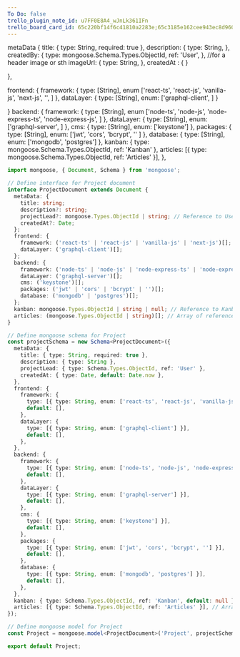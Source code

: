 ```yaml
---
To Do: false
trello_plugin_note_id: u7FF0E8A4_wJnLk361IFn
trello_board_card_id: 65c220bf14f6c41810a2283e;65c3185e162cee943ec8d960
---
```


metaData {
	title: {
		type: String,
		required: true
	},
	description: {
		type: String,
	},
	createdBy: {
		type: mongoose.Schema.Types.ObjectId,
		ref: 'User',
	},
	//for a header image or sth
	imageUrl: {
		type: String,
	},
	createdAt : {
	}

},

frontend: {
	framework: {
		type: [String],
		enum ['react-ts', 'react-js', 'vanilla-js', 'next-js', '', ]
	},
	dataLayer: {
		type: [String],
		enum: ['graphql-client', ]
		}
	
}
backend: {
	framework: {
		type: [String],
		enum ['node-ts', 'node-js', 'node-express-ts', 'node-express-js', ]
	},
	dataLayer: {
		type: [String],
		enum: ['graphql-server', ]
	},
	cms: {
		type: [String],
		enum: ['keystone']
	},
	packages: {
		type: [String],
		enum: ['jwt', 'cors', 'bcrypt', '' ]
	},
	database: {
		type: [String],
		enum: ['mongodb', 'postgres']
	},
kanban: {
	type: mongoose.Schema.Types.ObjectId,
	ref: 'Kanban'
	},
articles: [{
	type: mongoose.Schema.Types.ObjectId,
	ref: 'Articles'
	}],
},


```ts
import mongoose, { Document, Schema } from 'mongoose';

// Define interface for Project document
interface ProjectDocument extends Document {
  metaData: {
    title: string;
    description?: string;
    projectLead?: mongoose.Types.ObjectId | string; // Reference to User model
    createdAt?: Date;
  };
  frontend: {
    framework: ('react-ts' | 'react-js' | 'vanilla-js' | 'next-js')[];
    dataLayer: ('graphql-client')[];
  };
  backend: {
    framework: ('node-ts' | 'node-js' | 'node-express-ts' | 'node-express-js')[];
    dataLayer: ('graphql-server')[];
    cms: ('keystone')[];
    packages: ('jwt' | 'cors' | 'bcrypt' | '')[];
    database: ('mongodb' | 'postgres')[];
  };
  kanban: mongoose.Types.ObjectId | string | null; // Reference to Kanban model
  articles: (mongoose.Types.ObjectId | string)[]; // Array of references to Article model
}

// Define mongoose schema for Project
const projectSchema = new Schema<ProjectDocument>({
  metaData: {
    title: { type: String, required: true },
    description: { type: String },
    projectLead: { type: Schema.Types.ObjectId, ref: 'User' },
    createdAt: { type: Date, default: Date.now },
  },
  frontend: {
    framework: {
      type: [{ type: String, enum: ['react-ts', 'react-js', 'vanilla-js', 'next-js'] }],
      default: [],
    },
    dataLayer: {
      type: [{ type: String, enum: ['graphql-client'] }],
      default: [],
    },
  },
  backend: {
    framework: {
      type: [{ type: String, enum: ['node-ts', 'node-js', 'node-express-ts', 'node-express-js'] }],
      default: [],
    },
    dataLayer: {
      type: [{ type: String, enum: ['graphql-server'] }],
      default: [],
    },
    cms: {
      type: [{ type: String, enum: ['keystone'] }],
      default: [],
    },
    packages: {
      type: [{ type: String, enum: ['jwt', 'cors', 'bcrypt', ''] }],
      default: [],
    },
    database: {
      type: [{ type: String, enum: ['mongodb', 'postgres'] }],
      default: [],
    },
  },
  kanban: { type: Schema.Types.ObjectId, ref: 'Kanban', default: null }, // Reference to Kanban model
  articles: [{ type: Schema.Types.ObjectId, ref: 'Articles' }], // Array of references to Article model
});

// Define mongoose model for Project
const Project = mongoose.model<ProjectDocument>('Project', projectSchema);

export default Project;



```
